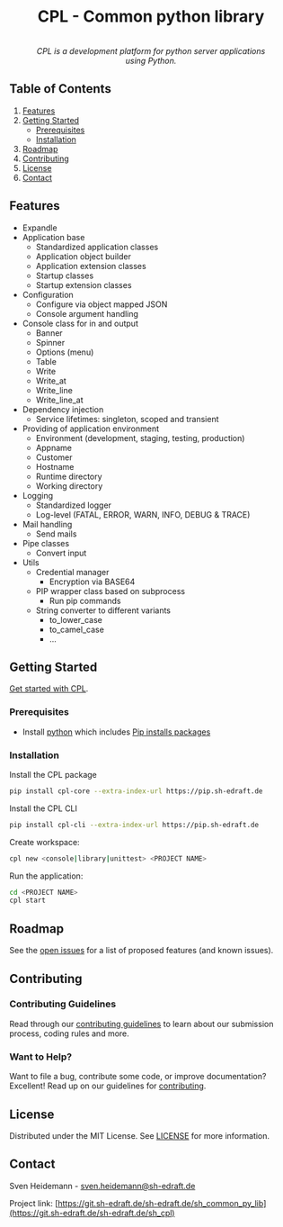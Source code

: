 <h1 align="center">CPL - Common python library</h1>

<!-- Summary -->
<p align="center">
  <!-- <img src="" alt="cpl-logo" width="120px" height="120px"/> -->
  <br>
  <i>
  CPL is a development platform for python server applications
  <br>using Python.</i>
  <br>
</p>

## Table of Contents
<!-- TABLE OF CONTENTS -->
<ol>
   <li><a href="#Features">Features</a></li>
   <li>
     <a href="#getting-started">Getting Started</a>
     <ul>
       <li><a href="#prerequisites">Prerequisites</a></li>
       <li><a href="#installation">Installation</a></li>
     </ul>
   </li>
   <li><a href="#roadmap">Roadmap</a></li>
   <li><a href="#contributing">Contributing</a></li>
   <li><a href="#license">License</a></li>
   <li><a href="#contact">Contact</a></li>
</ol>

## Features
<!-- FEATURE OVERVIEW -->
- Expandle
- Application base
    - Standardized application classes
    - Application object builder
    - Application extension classes
    - Startup classes
    - Startup extension classes
- Configuration
    - Configure via object mapped JSON
    - Console argument handling
- Console class for in and output
    - Banner
    - Spinner
    - Options (menu)
    - Table
    - Write
    - Write_at
    - Write_line
    - Write_line_at
- Dependency injection
    - Service lifetimes: singleton, scoped and transient
- Providing of application environment
    - Environment (development, staging, testing, production)
    - Appname
    - Customer
    - Hostname
    - Runtime directory
    - Working directory
- Logging
    - Standardized logger
    - Log-level (FATAL, ERROR, WARN, INFO, DEBUG & TRACE)
- Mail handling
    - Send mails
- Pipe classes
    - Convert input
- Utils
    - Credential manager
        - Encryption via BASE64
    - PIP wrapper class based on subprocess
        - Run pip commands
    - String converter to different variants
        - to_lower_case
        - to_camel_case
        - ...

<!-- GETTING STARTED -->
## Getting Started

[Get started with CPL][quickstart].

### Prerequisites

- Install [python] which includes [Pip installs packages][pip]

### Installation

Install the CPL package
```sh
pip install cpl-core --extra-index-url https://pip.sh-edraft.de
```

Install the CPL CLI
```sh
pip install cpl-cli --extra-index-url https://pip.sh-edraft.de
```

Create workspace:
```sh
cpl new <console|library|unittest> <PROJECT NAME>
```

Run the application:
```sh
cd <PROJECT NAME>
cpl start
```


<!-- ROADMAP -->
## Roadmap

See the [open issues](https://git.sh-edraft.de/sh-edraft.de/sh_cpl/issues) for a list of proposed features (and known issues).



<!-- CONTRIBUTING -->
## Contributing

### Contributing Guidelines

Read through our [contributing guidelines][contributing] to learn about our submission process, coding rules and more.

### Want to Help?

Want to file a bug, contribute some code, or improve documentation? Excellent! Read up on our guidelines for [contributing][contributing].



<!-- LICENSE -->
## License

Distributed under the MIT License. See [LICENSE] for more information.



<!-- CONTACT -->
## Contact

Sven Heidemann - sven.heidemann@sh-edraft.de

Project link: [https://git.sh-edraft.de/sh-edraft.de/sh_common_py_lib](https://git.sh-edraft.de/sh-edraft.de/sh_cpl)

<!-- External LINKS -->
[pip_url]: https://pip.sh-edraft.de
[python]: https://www.python.org/
[pip]: https://pypi.org/project/pip/

<!-- Internal LINKS -->
[project]: https://git.sh-edraft.de/sh-edraft.de/sh_cpl
[quickstart]: https://git.sh-edraft.de/sh-edraft.de/sh_cpl/wiki/quickstart
[contributing]: https://git.sh-edraft.de/sh-edraft.de/sh_cpl/wiki/contributing
[license]: LICENSE
